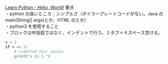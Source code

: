 [Learn Python - Hello, World!](https://www.learnpython.org/en/Hello%2C_World%21)
要点  
・python の良いところ：シンプルさ（ボイラープレートコードがない。Java の main(String[] args)とか、HTML の<!DOCTYPE html>とか）  
・python3 を使用すること  
・ブロックは中括弧ではなく、インデントで行う。１タブ＝４スペース空ける。

```python
x = 1
if x == 1:
    # indented four spaces
    print("x is 1.")
```
